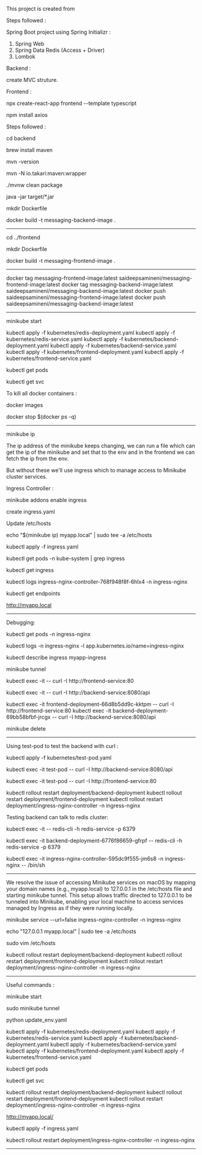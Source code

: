 This project is created from 

<!-- my-project/
├── backend/
│   ├── src/main/java/com/example/demo/
│   │   ├── DemoApplication.java
│   │   ├── controller/
│   │   │   └── MessageController.java
│   │   ├── model/
│   │   │   └── Message.java
│   │   └── service/
│   │       └── MessageService.java
│   ├── src/main/resources/application.properties
│   ├── pom.xml
├── frontend/
│   ├── src/
│   │   ├── App.tsx
│   │   ├── index.tsx
│   ├── package.json
│   ├── tsconfig.json
├── docker-compose.yml
├── kubernetes/
│   ├── backend-deployment.yaml
│   ├── backend-service.yaml
│   ├── frontend-deployment.yaml
│   ├── frontend-service.yaml
│   ├── redis-deployment.yaml
│   ├── redis-service.yaml
└── README.md -->


Steps followed :

Spring Boot project using Spring Initializr :

1. Spring Web
2. Spring Data Redis (Access + Driver)
3. Lombok

Backend :

create MVC struture.

Frontend :

npx create-react-app frontend --template typescript

npm install axios


Steps followed :

cd backend

brew install maven

mvn -version

mvn -N io.takari:maven:wrapper

./mvnw clean package

java -jar target/*.jar

mkdir Dockerfile


docker build -t messaging-backend-image .

-------------------------------------------------------

cd ../frontend

mkdir Dockerfile

docker build -t messaging-frontend-image .

-------------------------------------------------------

docker tag messaging-frontend-image:latest saideepsamineni/messaging-frontend-image:latest
docker tag messaging-backend-image:latest saideepsamineni/messaging-backend-image:latest
docker push saideepsamineni/messaging-frontend-image:latest
docker push saideepsamineni/messaging-backend-image:latest


-------------------------------------------------------

minikube start


kubectl apply -f kubernetes/redis-deployment.yaml
kubectl apply -f kubernetes/redis-service.yaml
kubectl apply -f kubernetes/backend-deployment.yaml
kubectl apply -f kubernetes/backend-service.yaml
kubectl apply -f kubernetes/frontend-deployment.yaml
kubectl apply -f kubernetes/frontend-service.yaml

kubectl get pods

kubectl get svc


To kill all docker containers : 

docker images

docker stop $(docker ps -q)

-------------------------------------------------------

minikube ip

The ip address of the minikube keeps changing, we can run a file which can get the ip of the minikube and set that to the env and in the frontend we can fetch the ip from the env.

But without these we'll use ingress which to manage access to Minikube cluster services.

Ingress Controller :

minikube addons enable ingress

create ingress.yaml

Update /etc/hosts

echo "$(minikube ip) myapp.local" | sudo tee -a /etc/hosts

kubectl apply -f ingress.yaml

kubectl get pods -n kube-system | grep ingress

kubectl get ingress

kubectl logs ingress-nginx-controller-768f948f8f-6hlx4 -n ingress-nginx

kubectl get endpoints


http://myapp.local

-------------------------------------------------------

Debugging:

kubectl get pods -n ingress-nginx

kubectl logs -n ingress-nginx -l app.kubernetes.io/name=ingress-nginx

kubectl describe ingress myapp-ingress

minikube tunnel

kubectl exec -it <backend-pod-name> -- curl -I http://frontend-service:80

kubectl exec -it <frontend-pod-name> -- curl -I http://backend-service:8080/api


kubectl exec -it frontend-deployment-66d8b5dd9c-kktpm -- curl -I http://frontend-service:80
kubectl exec -it backend-deployment-69bb58bfbf-jrcgx -- curl -I http://backend-service:8080/api

minikube delete


-------------------------------------------------------

Using test-pod to test the backend with curl :

kubectl apply -f kubernetes/test-pod.yaml

kubectl exec -it test-pod -- curl -I http://backend-service:8080/api

kubectl exec -it test-pod -- curl -I http://frontend-service:80

kubectl rollout restart deployment/backend-deployment
kubectl rollout restart deployment/frontend-deployment
kubectl rollout restart deployment/ingress-nginx-controller -n ingress-nginx


Testing backend can talk to redis cluster:

kubectl exec -it <backend-pod-name> -- redis-cli -h redis-service -p 6379

kubectl exec -it backend-deployment-6776f86659-gfrpf -- redis-cli -h redis-service -p 6379


kubectl exec -it ingress-nginx-controller-595dc9f555-jm6s8 -n ingress-nginx -- /bin/sh


-------------------------------------------------------

We resolve the issue of accessing Minikube services on macOS by mapping your domain names (e.g., myapp.local) to 127.0.0.1 in the /etc/hosts file and starting minikube tunnel. This setup allows traffic directed to 127.0.0.1 to be tunneled into Minikube, enabling your local machine to access services managed by Ingress as if they were running locally.

minikube service --url=false ingress-nginx-controller -n ingress-nginx

echo "127.0.0.1 myapp.local" | sudo tee -a /etc/hosts

sudo vim /etc/hosts

kubectl rollout restart deployment/backend-deployment
kubectl rollout restart deployment/frontend-deployment
kubectl rollout restart deployment/ingress-nginx-controller -n ingress-nginx

-------------------------------------------------------

Useful commands :

minikube start

sudo minikube tunnel

python update_env.yaml

kubectl apply -f kubernetes/redis-deployment.yaml
kubectl apply -f kubernetes/redis-service.yaml
kubectl apply -f kubernetes/backend-deployment.yaml
kubectl apply -f kubernetes/backend-service.yaml
kubectl apply -f kubernetes/frontend-deployment.yaml
kubectl apply -f kubernetes/frontend-service.yaml

kubectl get pods

kubectl get svc

kubectl rollout restart deployment/backend-deployment
kubectl rollout restart deployment/frontend-deployment
kubectl rollout restart deployment/ingress-nginx-controller -n ingress-nginx

http://myapp.local/

kubectl apply -f ingress.yaml

kubectl rollout restart deployment/ingress-nginx-controller -n ingress-nginx


-------------------------------------------------------


